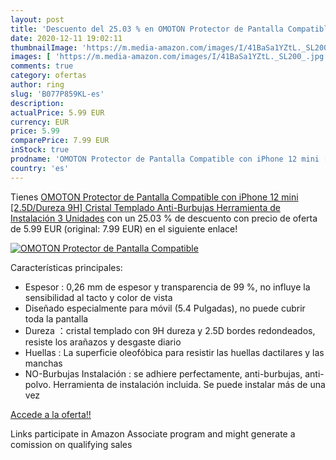 ```yaml
---
layout: post
title: 'Descuento del 25.03 % en OMOTON Protector de Pantalla Compatible '
date: 2020-12-11 19:02:11
thumbnailImage: 'https://m.media-amazon.com/images/I/41BaSa1YZtL._SL200_.jpg'
images: [ 'https://m.media-amazon.com/images/I/41BaSa1YZtL._SL200_.jpg' ]
comments: true
category: ofertas
author: ring
slug: 'B077P859KL-es'
description:
actualPrice: 5.99 EUR
currency: EUR
price: 5.99
comparePrice: 7.99 EUR
inStock: true
prodname: 'OMOTON Protector de Pantalla Compatible con iPhone 12 mini [2.5D/Dureza 9H] Cristal Templado  Anti-Burbujas  Herramienta de Instalación  3 Unidades'
country: 'es'
---
```


Tienes [OMOTON Protector de Pantalla Compatible con iPhone 12 mini [2.5D/Dureza 9H] Cristal Templado  Anti-Burbujas  Herramienta de Instalación  3 Unidades](https://www.amazon.es/dp/B077P859KL/?tag=tolees-21) con un 25.03 % de descuento con precio de oferta de 5.99 EUR (original: 7.99 EUR) en el siguiente enlace!

[![OMOTON Protector de Pantalla Compatible ](https://m.media-amazon.com/images/I/41BaSa1YZtL._SL200_.jpg)](https://www.amazon.es/dp/B077P859KL/?tag=tolees-21)

Características principales:

- Espesor : 0,26 mm de espesor y transparencia de 99 %, no influye la sensibilidad al tacto y color de vista
- Diseñado especialmente para móvil (5.4 Pulgadas), no puede cubrir toda la pantalla
- Dureza ：cristal templado con 9H dureza y 2.5D bordes redondeados, resiste los arañazos y desgaste diario
- Huellas : La superficie oleofóbica para resistir las huellas dactilares y las manchas
- NO-Burbujas Instalación : se adhiere perfectamente, anti-burbujas, anti-polvo. Herramienta de instalación incluida. Se puede instalar más de una vez

[Accede a la oferta!!](https://www.amazon.es/dp/B077P859KL/?tag=tolees-21)

Links participate in Amazon Associate program and might generate a comission on qualifying sales


